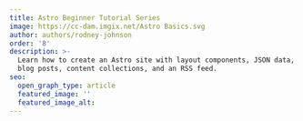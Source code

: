 ```yaml
---
title: Astro Beginner Tutorial Series
image: https://cc-dam.imgix.net/Astro Basics.svg
author: authors/rodney-johnson
order: '8'
description: >-
  Learn how to create an Astro site with layout components, JSON data, Markdown
  blog posts, content collections, and an RSS feed.
seo:
  open_graph_type: article
  featured_image: ''
  featured_image_alt:
---
```

